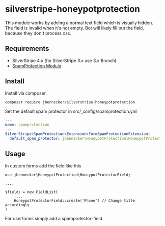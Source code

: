 # silverstripe-honeypotprotection

This module works by adding a normal text field which is visually hidden. The field is invalid when it's not empty. Bot will likely fill out the field, because they don't process css.

## Requirements

* SilverStripe 4.x (for SilverStripe 3.x use 3.x Branch)
* [SpamProtection Module](https://github.com/silverstripe/silverstripe-spamprotection)

## Install

Install via composer.

`composer require jbennecker/silverstripe-honeypotprotection`

Set the default spam protector in src/_config/spamprotection.yml

```yaml
---
name: spamprotection
---
SilverStripe\SpamProtection\Extension\FormSpamProtectionExtension:
  default_spam_protector: jbennecker\HoneypotProtection\HoneypotProtector
```

## Usage

In custom forms add the field like this

    use jbennecker\HoneypotProtection\HoneypotProtectorField;

    ....

    $fields = new FieldList(
        ....
        HoneypotProtectorField::create('Phone') // Change title accordingly
    )

For userforms simply add a spamprotector-field.
